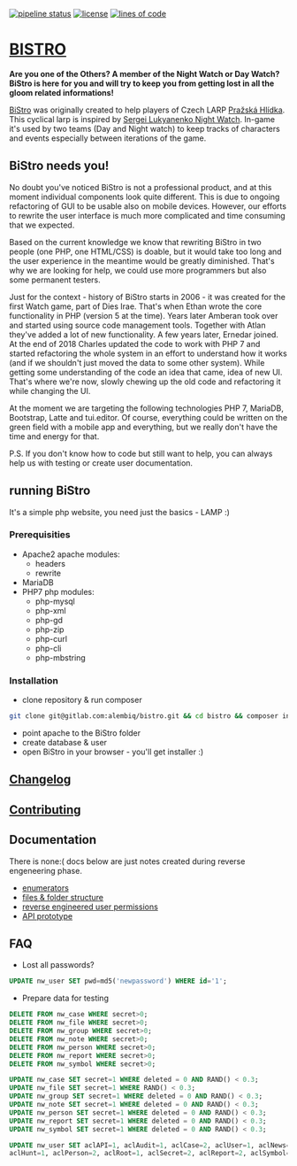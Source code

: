 [![pipeline status](https://gitlab.com/alembiq/bistro/badges/master/pipeline.svg)](https://gitlab.com/alembiq/bistro/commits/master)
[![license](https://img.shields.io/github/license/amberan/dhbistro.svg)](https://gitlab.com/alembiq/bistro/blob/master/LICENSE)
[![lines of code](https://tokei.rs/b1/github/amberan/dhbistro)](https://tokei.rs/b1/github/amberan/dhbistro)


# [BISTRO](https://gitlab.com/alembiq/bistro)

**Are you one of the Others? A member of the Night Watch or Day Watch? BiStro is here for you and will try to keep you from getting lost in  all the gloom related informations!**


[BiStro](https://github.com/amberan/dhbistro/) was originally created to help players of Czech LARP [Pražská Hlídka](http://www.prazskahlidka.cz/). This cyclical larp is inspired by [Sergei Lukyanenko Night Watch](https://en.wikipedia.org/wiki/Night_Watch_(Lukyanenko_novel)).
In-game it's used by two teams (Day and Night watch) to keep tracks of characters and events especially between iterations of the game.

## BiStro needs you!
No doubt you've noticed BiStro is not a professional product, and at this moment individual components look quite different. This is due to ongoing refactoring of GUI to be usable also on mobile devices. However, our efforts to rewrite the user interface is much more complicated and time consuming that we expected.  

Based on the current knowledge we know that rewriting BiStro in two people (one PHP, one HTML/CSS) is doable, but it would take too long and the user experience in the meantime would be greatly diminished. That's why we are looking for help, we could use more programmers but also some permanent testers.  

Just for the context - history of BiStro starts in 2006 - it was created for the first Watch game, part of Dies Irae. That's when Ethan wrote the core functionality in PHP (version 5 at the time). Years later Amberan took over and started using source code management tools. Together with Atlan they've added a lot of new functionality. A few years later, Ernedar joined. At the end of 2018 Charles updated the code to work with PHP 7 and started refactoring the whole system in an effort to understand how it works (and if we shouldn't just moved the data to some other system). While getting some understanding of the code an idea that came, idea of new UI. That's where we're now, slowly chewing up the old code and refactoring it while changing the UI.

At the moment we are targeting the following technologies PHP 7, MariaDB, Bootstrap, Latte and tui.editor. Of course, everything could be written on the green field with a mobile app and everything, but we really don't have the time and energy for that.   

P.S. If you don't know how to code but still want to help, you can always help us with testing or create user documentation.   

## running BiStro
It's a simple php website, you need just the basics - LAMP :)
### Prerequisities
- Apache2
    apache modules:
    - headers
    - rewrite
- MariaDB
- PHP7
    php modules:
    - php-mysql
    - php-xml
    - php-gd
    - php-zip
    - php-curl
    - php-cli
    - php-mbstring
### Installation
- clone repository & run composer
```bash
git clone git@gitlab.com:alembiq/bistro.git && cd bistro && composer install && composer update
```
- point apache to the BiStro folder
- create database & user
- open BiStro in your browser - you'll get installer :)

## [Changelog](CHANGELOG.md)

## [Contributing](CONTRIBUTING.md)

## Documentation
There is none:( docs below are just notes created during reverse engeneering phase.
- [enumerators](doc/enums.md)
- [files & folder structure](doc/files.md)
- [reverse engineered user permissions](doc/rights.md)
- [API prototype](doc/api.md)

## FAQ

- Lost all passwords?
```sql
UPDATE nw_user SET pwd=md5('newpassword') WHERE id='1';
```
- Prepare data for testing
```sql
DELETE FROM nw_case WHERE secret>0;
DELETE FROM nw_file WHERE secret>0;
DELETE FROM nw_group WHERE secret>0;
DELETE FROM nw_note WHERE secret>0;
DELETE FROM nw_person WHERE secret>0;
DELETE FROM nw_report WHERE secret>0;
DELETE FROM nw_symbol WHERE secret>0;

UPDATE nw_case SET secret=1 WHERE deleted = 0 AND RAND() < 0.3;
UPDATE nw_file SET secret=1 WHERE RAND() < 0.3;
UPDATE nw_group SET secret=1 WHERE deleted = 0 AND RAND() < 0.3;
UPDATE nw_note SET secret=1 WHERE deleted = 0 AND RAND() < 0.3;
UPDATE nw_person SET secret=1 WHERE deleted = 0 AND RAND() < 0.3;
UPDATE nw_report SET secret=1 WHERE deleted = 0 AND RAND() < 0.3;
UPDATE nw_symbol SET secret=1 WHERE deleted = 0 AND RAND() < 0.3;

UPDATE nw_user SET aclAPI=1, aclAudit=1, aclCase=2, aclUser=1, aclNews=1, aclBoard=1, aclGamemaster=1, aclGroup=2,
aclHunt=1, aclPerson=2, aclRoot=1, aclSecret=2, aclReport=2, aclSymbol=2 where userSuspended=0 and userDeleted=0;
```

